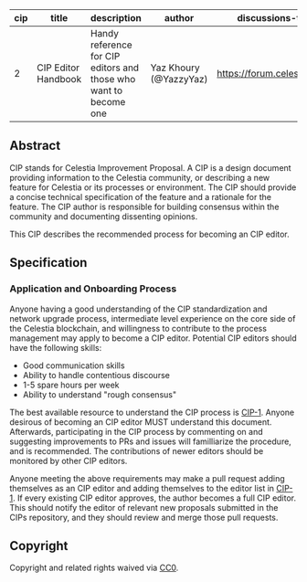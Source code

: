 | cip | title                        | description                                              | author                    | discussions-to                           | status | type          | created    | requires |
|-----|------------------------------|----------------------------------------------------------|---------------------------|------------------------------------------|--------|---------------|------------|----------|
| 2   | CIP Editor Handbook          | Handy reference for CIP editors and those who want to become one | Yaz Khoury (@YazzyYaz)    | <https://forum.celestia.org> | Draft  | Informational | 2023-04-13 | CIP-1        |

<!-- markdownlint-disable MD013 -->
## Abstract

CIP stands for Celestia Improvement Proposal. A CIP is a design document providing information to the Celestia community, or describing a new feature for Celestia or its processes or environment. The CIP should provide a concise technical specification of the feature and a rationale for the feature. The CIP author is responsible for building consensus within the community and documenting dissenting opinions.

This CIP describes the recommended process for becoming an CIP editor.

## Specification

### Application and Onboarding Process

Anyone having a good understanding of the CIP standardization and network upgrade process, intermediate level experience on the core side of the Celestia blockchain, and willingness to contribute to the process management may apply to become a CIP editor. Potential CIP editors should have the following skills:

- Good communication skills
- Ability to handle contentious discourse
- 1-5 spare hours per week
- Ability to understand "rough consensus"

The best available resource to understand the CIP process is [CIP-1](./cip-1.md). Anyone desirous of becoming an CIP editor MUST understand this document. Afterwards, participating in the CIP process by commenting on and suggesting improvements to PRs and issues will familliarize the procedure, and is recommended. The contributions of newer editors should be monitored by other CIP editors.

Anyone meeting the above requirements may make a pull request adding themselves as an CIP editor and adding themselves to the editor list in [CIP-1](./cip-1.md). If every existing CIP editor approves, the author becomes a full CIP editor. This should notify the editor of relevant new proposals submitted in the CIPs repository, and they should review and merge those pull requests.

## Copyright

Copyright and related rights waived via [CC0](../LICENSE).
<!-- markdownlint-enable MD013 -->
